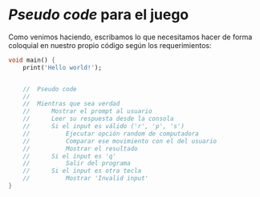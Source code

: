 # _Pseudo code_ para el juego

Como venimos haciendo, escribamos lo que necesitamos hacer de forma coloquial en nuestro propio código según los requerimientos:

```dart
void main() {
    print('Hello world!');


    //  Pseudo code
    //  
    //  Mientras que sea verdad
    //      Mostrar el prompt al usuario
    //      Leer su respuesta desde la consola
    //      Si el input es válido ('r', 'p', 's')
    //          Ejecutar opción random de computadora
    //          Comparar ese movimiento con el del usuario
    //          Mostrar el resultado
    //      Si el input es 'q'
    //          Salir del programa
    //      Si el input es otra tecla
    //          Mostrar 'Invalid input'
}
```
